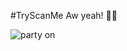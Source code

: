 ﻿#TryScanMe
Aw yeah! 💃🏿

![party on](https://media.giphy.com/media/xT9IgxSyZhex8asqYg/giphy.gif "Party On")